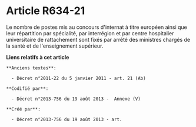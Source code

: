 # Article R634-21

Le nombre de postes mis au concours d'internat à titre européen ainsi que leur répartition par spécialité, par interrégion et
par centre hospitalier universitaire de rattachement sont fixés par arrêté des ministres chargés de la santé et de
l'enseignement supérieur.

**Liens relatifs à cet article**

	**Anciens textes**:

	  - Décret n°2011-22 du 5 janvier 2011 - art. 21 (Ab)

	**Codifié par**:

	  - Décret n°2013-756 du 19 août 2013 -  Annexe (V)

	**Créé par**:

	  - Décret n°2013-756 du 19 août 2013 - art.
